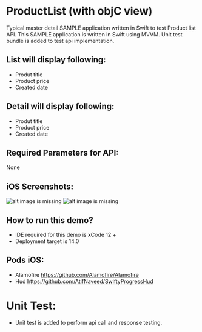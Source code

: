 # ProductList (with objC view)

Typical master detail SAMPLE application written in Swift to test Product list API.
This SAMPLE application is written in Swift using MVVM. 
Unit test bundle is added to test api implementation.

## List will display following:
- Produt title
- Product price
- Created date

## Detail will display following:
- Produt title
- Product price
- Created date

## Required Parameters for API:
None

## iOS Screenshots:
![alt image is missing](https://res.cloudinary.com/atifcloud/image/upload/c_scale,h_763/v1636790861/1.06.27_uzsqim.png)
![alt image is missing](https://res.cloudinary.com/atifcloud/image/upload/c_scale,h_763/v1636790895/2.06.29_r61uiz.png)

## How to run this demo?
- IDE required for this demo is xCode 12 + 
- Deployment target is 14.0

## Pods iOS:
- Alamofire https://github.com/Alamofire/Alamofire
- Hud https://github.com/AtifNaveed/SwiftyProgressHud


# Unit Test:
- Unit test is added to perform api call and response testing.
